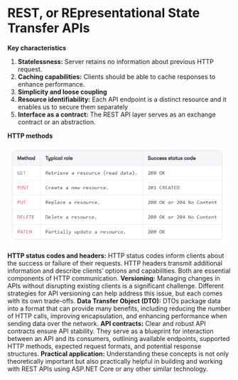 # REST, or REpresentational State Transfer APIs

**Key characteristics**

1. **Statelessness:** Server retains no information about previous HTTP request.
2. **Caching capabilities:** Clients should be able to cache responses to enhance performance.
3. **Simplicity and loose coupling**
4. **Resource identifiability:** Each API endpoint is a distinct resource and it enables us to secure them separately
5. **Interface as a contract:** The REST API layer serves as an exchange contract or an abstraction. 

**HTTP methods**

![alt text](image.png)



**HTTP status codes and headers:** HTTP status codes inform clients about the success or failure of their requests. HTTP headers transmit additional information and describe clients’ options and capabilities. Both are essential components of HTTP communication.
**Versioning:** Managing changes in APIs without disrupting existing clients is a significant challenge. Different strategies for API versioning can help address this issue, but each comes with its own trade-offs.
**Data Transfer Object (DTO):** DTOs package data into a format that can provide many benefits, including reducing the number of HTTP calls, improving encapsulation, and enhancing performance when sending data over the network.
**API contracts:** Clear and robust API contracts ensure API stability. They serve as a blueprint for interaction between an API and its consumers, outlining available endpoints, supported HTTP methods, expected request formats, and potential response structures.
**Practical application:** Understanding these concepts is not only theoretically important but also practically helpful in building and working with REST APIs using ASP.NET Core or any other similar technology.